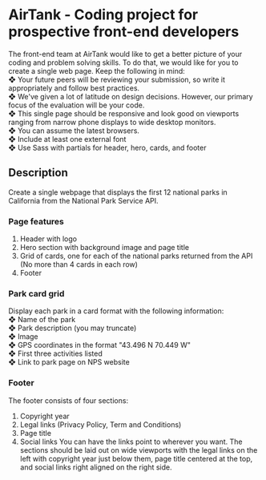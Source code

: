 # AirTank - Coding project for prospective front-end developers
The front-end team at AirTank would like to get a better picture of your coding and problem solving
skills. To do that, we would like for you to create a single web page. Keep the following in mind:<br>
❖ Your future peers will be reviewing your submission, so write it appropriately and follow best
practices.<br>
❖ We've given a lot of latitude on design decisions. However, our primary focus of the
evaluation will be your code.<br>
❖ This single page should be responsive and look good on viewports ranging from narrow
phone displays to wide desktop monitors.<br>
❖ You can assume the latest browsers.<br>
❖ Include at least one external font<br>
❖ Use Sass with partials for header, hero, cards, and footer
## Description
Create a single webpage that displays the first 12 national parks in California from the National Park
Service API.
### Page features
1. Header with logo
2. Hero section with background image and page title
3. Grid of cards, one for each of the national parks returned from the API (No more than 4
cards in each row)
4. Footer
### Park card grid
Display each park in a card format with the following information:<br>
❖ Name of the park<br>
❖ Park description (you may truncate)<br>
❖ Image<br>
❖ GPS coordinates in the format "43.496 N 70.449 W"<br>
❖ First three activities listed<br>
❖ Link to park page on NPS website
### Footer
The footer consists of four sections:
1. Copyright year
2. Legal links (Privacy Policy, Term and Conditions)
3. Page title
4. Social links
You can have the links point to wherever you want. The sections should be laid out on wide
viewports with the legal links on the left with copyright year just below them, page title centered at
the top, and social links right aligned on the right side.